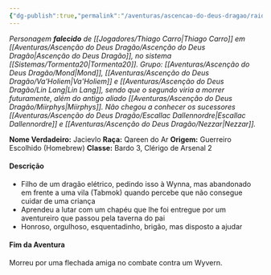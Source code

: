 ```yaml
---
{"dg-publish":true,"permalink":"/aventuras/ascencao-do-deus-dragao/raiden/"}
---
```


*Personagem **falecido** de [[Jogadores/Thiago Carro\|Thiago Carro]] em [[Aventuras/Ascenção do Deus Dragão/Ascenção do Deus Dragão\|Ascenção do Deus Dragão]], no sistema [[Sistemas/Tormenta20\|Tormenta20]].*
*Grupo: [[Aventuras/Ascenção do Deus Dragão/Mond\|Mond]], [[Aventuras/Ascenção do Deus Dragão/Va'Holiem\|Va'Holiem]] e [[Aventuras/Ascenção do Deus Dragão/Lin Lang\|Lin Lang]], sendo que o segundo viria a morrer futuramente, além do antigo aliado [[Aventuras/Ascenção do Deus Dragão/Miirphys\|Miirphys]].
Não chegou a conhecer os sucessores [[Aventuras/Ascenção do Deus Dragão/Escallac Dallennordre\|Escallac Dallennordre]] e [[Aventuras/Ascenção do Deus Dragão/Nezzar\|Nezzar]].*

**Nome Verdadeiro:** Jacievlo
**Raça:** Qareen do Ar
**Origem:** Guerreiro Escolhido (Homebrew)
**Classe:** Bardo 3, Clérigo de Arsenal 2
#### Descrição
- Filho de um dragão elétrico, pedindo isso à Wynna, mas abandonado em frente a uma vila (Tabmok) quando percebe que não consegue cuidar de uma criança
- Aprendeu a lutar com um chapéu que lhe foi entregue por um aventureiro que passou pela taverna do pai
- Honroso, orgulhoso, esquentadinho, brigão, mas disposto a ajudar
#### Fim da Aventura
Morreu por uma flechada amiga no combate contra um Wyvern.
